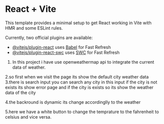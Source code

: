 # React + Vite

This template provides a minimal setup to get React working in Vite with HMR and some ESLint rules.

Currently, two official plugins are available:

- [@vitejs/plugin-react](https://github.com/vitejs/vite-plugin-react/blob/main/packages/plugin-react/README.md) uses [Babel](https://babeljs.io/) for Fast Refresh
- [@vitejs/plugin-react-swc](https://github.com/vitejs/vite-plugin-react-swc) uses [SWC](https://swc.rs/) for Fast Refresh



1. In this project i have use openweathermap api to integrate the current data of weather.

2.so first when we visit the page its show the default city weather data 
3.there is search input you can search any city in this input if the city is not exists its show error page and if the city is exists so its show the weather data of the city

4.the backround is dynamic its change accordinglly to the weather 

5.here we have a white button  to change the temprature to the  fahrenheit to celsius and vice versa.

